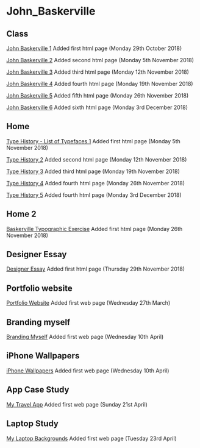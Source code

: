 # John_Baskerville

## Class
[John Baskerville 1](https://emmacorbett.github.io/john_baskerville/john-baskerville1.html)  Added first html page (Monday 29th October 2018)

[John Baskerville 2](https://emmacorbett.github.io/john_baskerville/john-baskerville2.html)  Added second html page (Monday 5th November 2018)

[John Baskerville 3](https://emmacorbett.github.io/john_baskerville/john-baskerville3.html)  Added third html page (Monday 12th November 2018)

[John Baskerville 4](https://emmacorbett.github.io/john_baskerville/john-baskerville4.html)  Added fourth html page (Monday 19th November 2018)

[John Baskerville 5](https://emmacorbett.github.io/john_baskerville/john-baskerville5.html)  Added fifth html page (Monday 26th November 2018)

[John Baskerville 6](https://emmacorbett.github.io/john_baskerville/john-baskerville6.html)  Added sixth html page (Monday 3rd December 2018)

## Home
[Type History - List of Typefaces  1](https://emmacorbett.github.io/john_baskerville/list_of_type_faces.html)  Added first html page (Monday 5th November 2018)

[Type History 2](https://emmacorbett.github.io/john_baskerville/a_brief_history_of_type2.html)  Added second html page (Monday 12th November 2018)

[Type History 3](https://emmacorbett.github.io/john_baskerville/a_brief_history_of_type3.html)  Added third html page (Monday 19th November 2018)

[Type History 4](https://emmacorbett.github.io/john_baskerville/a_brief_history_of_type4.html)  Added fourth html page (Monday 26th November 2018)

[Type History 5](https://emmacorbett.github.io/john_baskerville/a_brief_history_of_type5.html)  Added fourth html page (Monday 3rd December 2018)
## Home 2
[Baskerville Typographic Exercise](https://emmacorbett.github.io/john_baskerville/baskerville_typographic_exercise.html) Added first html page (Monday 26th November 2018)

## Designer Essay
[Designer Essay](https://emmacorbett.github.io/john_baskerville/designer_essay.html) Added first html page (Thursday 29th November 2018)

## Portfolio website
[Portfolio Website](https://emmacorbett.github.io/john_baskerville/portfolio_website.html) Added first web page (Wednesday 27th March)

## Branding myself
[Branding Myself](https://emmacorbett.github.io/john_baskerville/portfolio-branding-casestudy.html) Added first web page (Wednesday 10th April)

## iPhone Wallpapers
[iPhone Wallpapers](https://emmacorbett.github.io/john_baskerville/portfolio-wallpapers-casestudy.html) Added first web page (Wednesday 10th April)

## App Case Study
[My Travel App](https://emmacorbett.github.io/john_baskerville/portfolio-app-casestudy.html) Added first web page (Sunday 21st April)

## Laptop Study
[My Laptop Backgrounds](https://emmacorbett.github.io/john_baskerville/portfolio-laptop-casestudy.html) Added first web page (Tuesday 23rd April)
